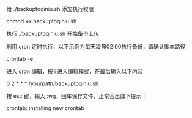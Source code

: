 给 ./backuptoqiniu.sh 添加执行权限

chmod +x backuptoqiniu.sh

执行 ./backuptoqiniu.sh 开始备份上传

利用 cron 定时执行，以下示例为每天凌晨02:00执行备份，请确认脚本路径

crontab -e

进入 cron 编辑，按 i 进入编辑模式，在最后输入以下内容

0 2 * * * /yourpath/backuptoqiniu.sh

按 esc 键，输入 :wq，回车保存文件，正常会出如下提示：

crontab: installing new crontab
